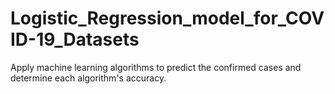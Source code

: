 # Logistic_Regression_model_for_COVID-19_Datasets
Apply machine learning algorithms to predict the confirmed cases and determine each algorithm's accuracy.
